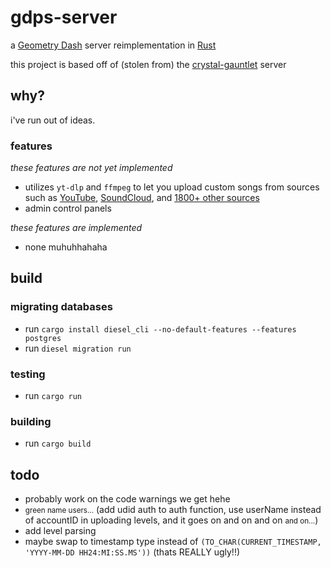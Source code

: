 # gdps-server

a [Geometry Dash](https://store.steampowered.com/app/322170/Geometry_Dash/) server reimplementation in [Rust](https://rust-lang.org)

this project is based off of (stolen from) the [crystal-gauntlet](https://git.oat.zone/oat/crystal-gauntlet) server

## why?

i've run out of ideas.

### features

_these features are not yet implemented_
- utilizes `yt-dlp` and `ffmpeg` to let you upload custom songs from sources such as [YouTube](https://youtube.com), [SoundCloud](https://soundcloud.com), and [1800+ other sources](https://github.com/yt-dlp/yt-dlp/blob/master/supportedsites.md)
- admin control panels

_these features are implemented_
- none muhuhhahaha

## build

### migrating databases

- run `cargo install diesel_cli --no-default-features --features postgres`
- run `diesel migration run`

### testing

- run `cargo run`

### building

- run `cargo build`

## todo

- probably work on the code warnings we get hehe
- <small>green name users...</small> (add udid auth to auth function, use userName instead of accountID in uploading levels, and it goes on and on and on <small>and on...</small>)
- add level parsing
- maybe swap to timestamp type instead of `(TO_CHAR(CURRENT_TIMESTAMP, 'YYYY-MM-DD HH24:MI:SS.MS'))` (thats REALLY ugly!!)